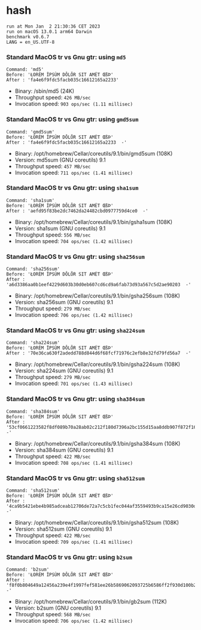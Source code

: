 # hash
 
    run at Mon Jan  2 21:30:36 CET 2023
    run on macOS 13.0.1 arm64 Darwin
    benchmark v0.6.7
    LANG = en_US.UTF-8
 
### Standard MacOS tr vs Gnu gtr: using `md5`
```shell
Command: 'md5'
Before: 'ŁORÈM ÎPSÙM DÔLÕR SIT AMÉT ŒßÞ'
After : 'fa4e6f9fdc5facb035c16612165a2233'
```
* Binary: /sbin/md5 (24K)
* Throughput speed: `426 MB/sec`
* Invocation speed: `903 ops/sec (1.11 millisec)`

### Standard MacOS tr vs Gnu gtr: using `gmd5sum`
```shell
Command: 'gmd5sum'
Before: 'ŁORÈM ÎPSÙM DÔLÕR SIT AMÉT ŒßÞ'
After : 'fa4e6f9fdc5facb035c16612165a2233  -'
```
* Binary: /opt/homebrew/Cellar/coreutils/9.1/bin/gmd5sum (108K)
* Version: md5sum (GNU coreutils) 9.1
* Throughput speed: `457 MB/sec`
* Invocation speed: `711 ops/sec (1.41 millisec)`

### Standard MacOS tr vs Gnu gtr: using `sha1sum`
```shell
Command: 'sha1sum'
Before: 'ŁORÈM ÎPSÙM DÔLÕR SIT AMÉT ŒßÞ'
After : 'aefd95f83be2dc7462da24482cbd0977759d4ce0  -'
```
* Binary: /opt/homebrew/Cellar/coreutils/9.1/bin/gsha1sum (108K)
* Version: sha1sum (GNU coreutils) 9.1
* Throughput speed: `556 MB/sec`
* Invocation speed: `704 ops/sec (1.42 millisec)`

### Standard MacOS tr vs Gnu gtr: using `sha256sum`
```shell
Command: 'sha256sum'
Before: 'ŁORÈM ÎPSÙM DÔLÕR SIT AMÉT ŒßÞ'
After : 'a6d3386aa0b1eef4229d603b30d0eb607cd6cd9a6fab73d93a567c5d2ae90203  -'
```
* Binary: /opt/homebrew/Cellar/coreutils/9.1/bin/gsha256sum (108K)
* Version: sha256sum (GNU coreutils) 9.1
* Throughput speed: `279 MB/sec`
* Invocation speed: `706 ops/sec (1.42 millisec)`

### Standard MacOS tr vs Gnu gtr: using `sha224sum`
```shell
Command: 'sha224sum'
Before: 'ŁORÈM ÎPSÙM DÔLÕR SIT AMÉT ŒßÞ'
After : '70e36ca630f2adedd788d844d6f68fcf71976c2efb8e32fd79fd56a7  -'
```
* Binary: /opt/homebrew/Cellar/coreutils/9.1/bin/gsha224sum (108K)
* Version: sha224sum (GNU coreutils) 9.1
* Throughput speed: `279 MB/sec`
* Invocation speed: `701 ops/sec (1.43 millisec)`

### Standard MacOS tr vs Gnu gtr: using `sha384sum`
```shell
Command: 'sha384sum'
Before: 'ŁORÈM ÎPSÙM DÔLÕR SIT AMÉT ŒßÞ'
After : '53cf0661223582f8df089b70a28ab02c212f180d7396a2bc155d15aa8ddb907f872f16f71385851a6cff284a6a9730a0  -'
```
* Binary: /opt/homebrew/Cellar/coreutils/9.1/bin/gsha384sum (108K)
* Version: sha384sum (GNU coreutils) 9.1
* Throughput speed: `422 MB/sec`
* Invocation speed: `708 ops/sec (1.41 millisec)`

### Standard MacOS tr vs Gnu gtr: using `sha512sum`
```shell
Command: 'sha512sum'
Before: 'ŁORÈM ÎPSÙM DÔLÕR SIT AMÉT ŒßÞ'
After : '4ca9b5421ebe4b985adceab12706de72a7c5cb1fec044af3559493b9ca15e26cd9030dd6b7068867b676271dab4189e71b9cae157a630c3176ef64ecd5ded33d  -'
```
* Binary: /opt/homebrew/Cellar/coreutils/9.1/bin/gsha512sum (108K)
* Version: sha512sum (GNU coreutils) 9.1
* Throughput speed: `422 MB/sec`
* Invocation speed: `709 ops/sec (1.41 millisec)`

### Standard MacOS tr vs Gnu gtr: using `b2sum`
```shell
Command: 'b2sum'
Before: 'ŁORÈM ÎPSÙM DÔLÕR SIT AMÉT ŒßÞ'
After : 'f8f0b804649a12456a239e4f1997fef581ee26b5869062093725b6586ff2f930d100b250eb928323afaa0cc274a85140ced258a7977d54c9ae791d49160cc16e  -'
```
* Binary: /opt/homebrew/Cellar/coreutils/9.1/bin/gb2sum (112K)
* Version: b2sum (GNU coreutils) 9.1
* Throughput speed: `568 MB/sec`
* Invocation speed: `706 ops/sec (1.42 millisec)`

